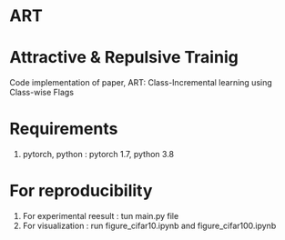 # ART 

# Attractive & Repulsive Trainig 
Code implementation of paper, ART: Class-Incremental learning using Class-wise Flags

# Requirements
1. pytorch, python : pytorch 1.7, python 3.8

# For reproducibility
1. For experimental reesult : tun main.py file
2. For visualization : run figure_cifar10.ipynb and figure_cifar100.ipynb
